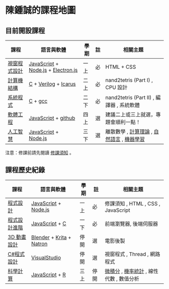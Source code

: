 # 陳鍾誠的課程地圖

[C]:c1.md
[JavaScript]:js1.md
[Node.js]:https://nodejs.org/
[Electron.js]:https://electron.atom.io/
[Blender]:https://www.blender.org/
[Krita]:https://krita.org/
[Natron]:https://natron.fr/
[R]:https://www.r-project.org/
[Verilog]:https://zh.wikipedia.org/wiki/Verilog
[Icarus]:http://iverilog.icarus.com/
[VisualStudio]:https://www.visualstudio.com/
[gcc]:https://zh.wikipedia.org/wiki/GCC
[微積分]:calculus.md
[機率統計]:../book/st/
[計算理論]:../book/ai/computationalTheory.md
[github]:https://github.com/

## 目前開設課程 

課程             | 語言與軟體           | 學期 | 註 | 相關主題
-----------------|----------------------|------|----|-----------
[視窗程式設計](windowProgramming/) | [JavaScript] + [Node.js] + [Electron.js]  | 一上 | 必 | HTML + CSS
[計算機結構](nand2tetris/) | [C] + [Verilog] + [Icarus]  | 二上 | 必 | nand2tetris (Part I) , CPU 設計
[系統程式](nand2tetris/) | [C] + [gcc] | 二下 | 必 | nand2tetris (Part II) , 編譯器 , 系統軟體
[軟體工程](softwareEngineering/) | [JavaScript] + [github]  | 四上 | 選 | 建議二上或三上就選，專題會順利一點！
[人工智慧](artificialIntelligence/) | [JavaScript] + [Node.js] | 三下 | 選 | 離散數學 , [計算理論] , [自然語言](artificialIntelligence/NLP.md) , [機器學習](artificialIntelligence/ml.md)

注意：修課前請先閱讀 [修課須知](courseKnowhow.md) 。

## 課程歷史紀錄

課程             | 語言與軟體           | 學期 | 註 | 相關主題
-----------------|----------------------|------|----|-----------
[程式設計](js1.md) | [JavaScript] + [Node.js]  | 一上 | 必 | 修課須知 , HTML , CSS , JavaScript
[程式設計進階](js1.md) | [JavaScript] + [C]  | 一下 | 必 | 前端瀏覽器, 後端伺服器
[3D 動畫設計](blender.md) | [Blender] + [Krita] + [Natron] | 停開 | 選 | 電影後製
[C#程式設計](csharp.md) | [VisualStudio] | 停開	| 選 | 視窗程式 , Thread , 網路程式
[科學計算](scientificComputing.md) | [JavaScript] + [R]  | 三上 | 停開 | [微積分] , [機率統計] , 線性代數 , 數值分析
